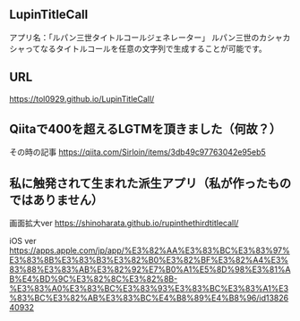 ## LupinTitleCall
アプリ名：「ルパン三世タイトルコールジェネレーター」
ルパン三世のカシャカシャってなるタイトルコールを任意の文字列で生成することが可能です。

## URL
https://tol0929.github.io/LupinTitleCall/

## Qiitaで400を超えるLGTMを頂きました（何故？）
その時の記事
https://qiita.com/Sirloin/items/3db49c97763042e95eb5

## 私に触発されて生まれた派生アプリ（私が作ったものではありません）
画面拡大ver
https://shinoharata.github.io/rupinthethirdtitlecall/

iOS ver
https://apps.apple.com/jp/app/%E3%82%AA%E3%83%BC%E3%83%97%E3%83%8B%E3%83%B3%E3%82%B0%E3%82%BF%E3%82%A4%E3%83%88%E3%83%AB%E3%82%92%E7%B0%A1%E5%8D%98%E3%81%AB%E4%BD%9C%E3%82%8C%E3%82%8B-%E3%83%A0%E3%83%BC%E3%83%93%E3%83%BC%E3%83%A1%E3%83%BC%E3%82%AB%E3%83%BC%E4%B8%89%E4%B8%96/id1382640932

